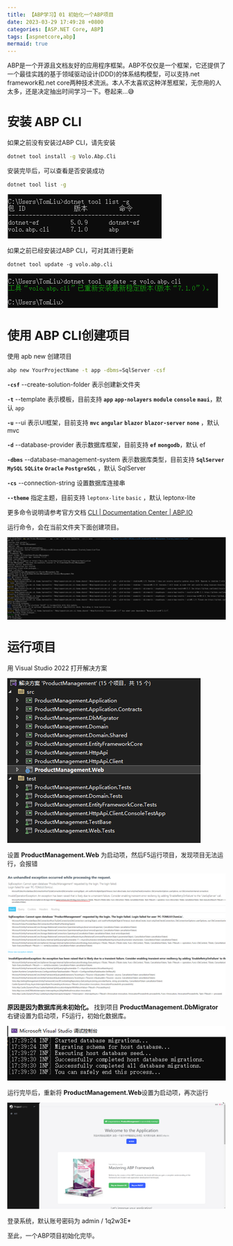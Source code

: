 ```yaml
---
title: 【ABP学习】01 初始化一个ABP项目
date: 2023-03-29 17:49:28 +0800
categories: [ASP.NET Core, ABP]
tags: [aspnetcore,abp]
mermaid: true
---
```


ABP是一个开源且文档友好的应用程序框架。ABP不仅仅是一个框架，它还提供了一个最徍实践的基于领域驱动设计(DDD)的体系结构模型，可以支持.net framework和.net core两种技术流派。本人不太喜欢这种洋葱框架，无奈用的人太多，还是决定抽出时间学习一下。卷起来...😅

# 安装 ABP CLI

如果之前没有安装过ABP CLI，请先安装

```bash
dotnet tool install -g Volo.Abp.Cli
```

安装完毕后，可以查看是否安装成功

```bash
dotnet tool list -g
```

![image-20230329163535416](https://raw.githubusercontent.com/liugt34/imagegallery/main/image-20230329163535416.png)

如果之前已经安装过ABP CLI，可对其进行更新

```
dotnet tool update -g volo.abp.cli
```

![image-20230329164245467](https://raw.githubusercontent.com/liugt34/imagegallery/main/image-20230329164245467.png)



# 使用 ABP CLI创建项目

使用 apb new 创建项目

```bash
abp new YourProjectName -t app -dbms=SqlServer -csf
```

**`-csf`**     --create-solution-folder  表示创建新文件夹

**`-t`**          --template  表示模板，目前支持 **`app`**  **`app-nolayers`**  **`module`**  **`console`**  **`maui`**，默认 `app`

**`-u`**          --ui 表示UI框架，目前支持 **`mvc`**  **`angular`**  **`blazor`**  **`blazor-server`**  **`none`** ，默认 mvc

**`-d`**          --database-provider 表示数据库框架，目前支持 **`ef`**  **`mongodb`**，默认 ef

**`-dbms`**    --database-management-system  表示数据库类型，目前支持 **`SqlServer`**   **`MySQL`**   **`SQLite`**   **`Oracle`**   **`PostgreSQL`** ，默认 SqlServer

**`-cs`**         --connection-string 设置数据库连接串

**`--theme`**  指定主题，目前支持 `leptonx-lite`  `basic` ，默认 leptonx-lite

更多命令说明请参考官方文档  [CLI | Documentation Center | ABP.IO](https://docs.abp.io/en/abp/latest/CLI)

运行命令，会在当前文件夹下面创建项目。

![image-20230329173352318](https://raw.githubusercontent.com/liugt34/imagegallery/main/image-20230329173352318.png)



# 运行项目

用 Visual Studio 2022 打开解决方案

![image-20230329173623043](https://raw.githubusercontent.com/liugt34/imagegallery/main/image-20230329173623043.png)



设置 **ProductManagement.Web** 为启动项，然后F5运行项目，发现项目无法运行，会报错

![image-20230329173744525](https://raw.githubusercontent.com/liugt34/imagegallery/main/image-20230329173744525.png)



**原因是因为数据库尚未初始化。** 找到项目 **ProductManagement.DbMigrator** 右键设置为启动项，F5运行，初始化数据库。


![image-20230329173943437](https://raw.githubusercontent.com/liugt34/imagegallery/main/image-20230329173943437.png)


运行完毕后，重新将 **ProductManagement.Web**设置为启动项，再次运行


![image-20230329174101656](https://raw.githubusercontent.com/liugt34/imagegallery/main/image-20230329174101656.png)

登录系统，默认账号密码为  admin  /  1q2w3E*


至此，一个ABP项目初始化完毕。